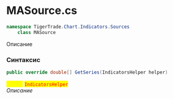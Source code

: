 
# MASource.cs
```csharp
namespace TigerTrade.Chart.Indicators.Sources  
    class MASource
```

Описание

### Синтаксис
```csharp
public override double[] GetSeries(IndicatorsHelper helper)
```

<mark style="color:yellow;">**`helper`**</mark> <mark style="color:red;">`IndicatorsHelper`</mark>  
 *Описание*  
  

                    
                    